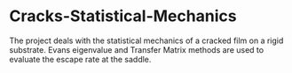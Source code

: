 # Cracks-Statistical-Mechanics

The project deals with the statistical mechanics of a cracked film on a rigid substrate. Evans eigenvalue and Transfer Matrix methods are used to evaluate the escape rate at the saddle.
